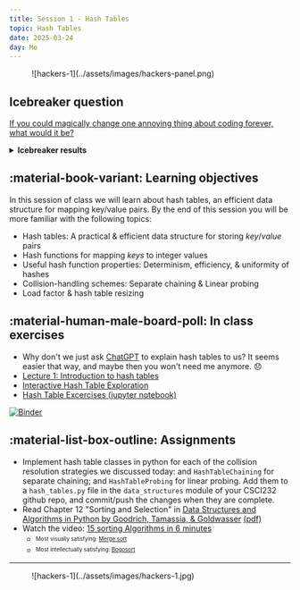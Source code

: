 ```yaml
---
title: Session 1 - Hash Tables
topic: Hash Tables
date: 2025-03-24
day: Mo
---
```


<figure markdown="span">
  ![hackers-1](../assets/images/hackers-panel.png)
</figure>

## Icebreaker question  
[If you could magically change one annoying thing about coding forever, what would it be?](https://www.menti.com/alfkdjwcnv51)

<details>
<summary><b>Icebreaker results</b></summary>

<div style='position: relative; padding-bottom: 56.25%; padding-top: 35px; height: 0; overflow: hidden;'><iframe sandbox='allow-scripts allow-same-origin allow-presentation' allowfullscreen='true' allowtransparency='true' frameborder='0' height='315' src='https://www.mentimeter.com/app/presentation/alhur8tnokazyfwxgx5i83rfekpoami6/embed' style='position: absolute; top: 0; left: 0; width: 100%; height: 100%;' width='420'></iframe></div>

</details>

## :material-book-variant: Learning objectives

In this session of class we will learn about hash tables, an efficient
data structure for mapping key/value pairs. By the end of this session 
you will be more familiar with the following topics:

- Hash tables: A practical & efficient data structure for storing *key*/*value* pairs
- Hash functions for mapping *keys* to integer values
- Useful hash function properties: Determinism, efficiency, & uniformity of hashes
- Collision-handling schemes: Separate chaining & Linear probing
- Load factor & hash table resizing

## :material-human-male-board-poll: In class exercises
- Why don't we just ask [ChatGPT](https://chatgpt.com/) to explain hash tables to us? It seems easier that way, and maybe then you won't need me anymore. :disappointed:
- [Lecture 1: Introduction to hash tables](../../lectures/1.0/)
- [Interactive Hash Table Exploration](../../tutorials/1.0-interactive-hash-tables)
- [Hash Table Excercises (jupyter notebook)](../../tutorials/1.1-hash-table-experiments)

[![Binder](https://mybinder.org/badge_logo.svg)](https://mybinder.org/v2/gh/isaacovercast/CSCI232/HEAD)

## :material-list-box-outline: Assignments
- Implement hash table classes in python for each of the collision resolution
strategies we discussed today: and `HashTableChaining` for separate chaining; 
and `HashTableProbing` for linear probing. Add them to a `hash_tables.py`
file in the `data_structures` module of your CSCI232 github repo, and 
commit/push the changes when they are complete. 
- Read Chapter 12 "Sorting and Selection" in [Data Structures and Algorithms in Python by Goodrich, Tamassia, & Goldwasser](https://www.wiley.com/en-us/Data+Structures+and+Algorithms+in+Python%2C+1st+Edition-p-9781118290279) [(pdf)](https://nibmehub.com/opac-service/pdf/read/Data%20Structures%20and%20Algorithms%20in%20Python.pdf)
- Watch the video: [15 sorting Algorithms in 6 minutes](https://www.youtube.com/watch?v=kPRA0W1kECg)
    - <sup><sub>Most visually satisfying: [Merge sort](https://youtu.be/kPRA0W1kECg?feature=shared&t=65)</sub></sup>
    - <sup><sub>Most intellectually satisfying: [Bogosort](https://youtu.be/kPRA0W1kECg?feature=shared&t=316)</sub></sup>


-----------------------------------------------------

<figure markdown="span">
  ![hackers-1](../assets/images/hackers-1.jpg)
</figure>

